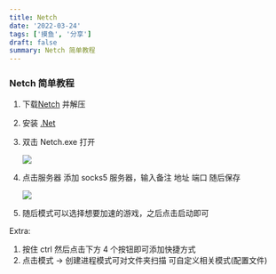 ```yaml
---
title: Netch
date: '2022-03-24'
tags: ['摸鱼', '分享']
draft: false
summary: Netch 简单教程
---
```


### Netch 简单教程

1. 下载[Netch](https://github.com/netchx/netch/releases) 并解压
2. 安装 [.Net](https://dotnet.microsoft.com/en-us/download/dotnet)
3. 双击 Netch.exe 打开

   ![](/static/assets/netch/first-screen.png)

4. 点击服务器 添加 socks5 服务器，输入备注 地址 端口 随后保存

   ![](/static/assets/netch/server-active.png)

5. 随后模式可以选择想要加速的游戏，之后点击启动即可

Extra:

1. 按住 ctrl 然后点击下方 4 个按钮即可添加快捷方式
2. 点击模式 -> 创建进程模式可对文件夹扫描 可自定义相关模式(配置文件)
